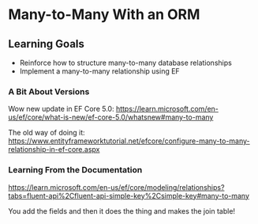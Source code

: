# Many-to-Many With an ORM

## Learning Goals
*  Reinforce how to structure many-to-many database relationships
*  Implement a many-to-many relationship using EF

### A Bit About Versions
Wow new update in EF Core 5.0: https://learn.microsoft.com/en-us/ef/core/what-is-new/ef-core-5.0/whatsnew#many-to-many

The old way of doing it: https://www.entityframeworktutorial.net/efcore/configure-many-to-many-relationship-in-ef-core.aspx

<!-- Instructor note, I recommend giving a quick note about gradual release of responsibility here and why we are having students learn on their own. -->

### Learning From the Documentation

https://learn.microsoft.com/en-us/ef/core/modeling/relationships?tabs=fluent-api%2Cfluent-api-simple-key%2Csimple-key#many-to-many

You add the fields and then it does the thing and makes the join table!

<!-- What's different? Very subtle, they call it rooms_id instead of room_id.... -->

<!-- Open question, should we we be doing things with CRUD here and how that works with a many to many relationship? Not really going to know until we build the next unit. I think leave it unless later we realize we want it. -->

